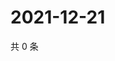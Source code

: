 # 2021-12-21

共 0 条

<!-- BEGIN WEIBO -->
<!-- 最后更新时间 Tue Dec 21 2021 16:18:26 GMT+0800 (China Standard Time) -->

<!-- END WEIBO -->
